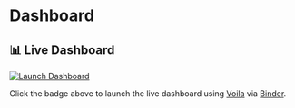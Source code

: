 # Dashboard
## 📊 Live Dashboard

[![Launch Dashboard](https://mybinder.org/badge_logo.svg)](https://mybinder.org/v2/gh/Nicole-s-git/Dashboard/HEAD?urlpath=voila/render/dashboard.ipynb)

Click the badge above to launch the live dashboard using [Voila](https://voila.readthedocs.io) via [Binder](https://mybinder.org).
